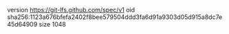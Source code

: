 version https://git-lfs.github.com/spec/v1
oid sha256:1123a676bfefa2402f8bee579504ddd3fa6d91a9303d05d915a8dc7e45d64909
size 1048
